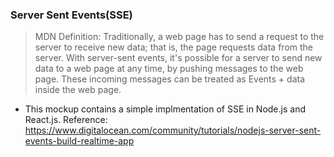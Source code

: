 ### Server Sent Events(SSE)

> MDN Definition: Traditionally, a web page has to send a request to the server to receive new data; that is, the page requests data from the server. With server-sent events, it's possible for a server to send new data to a web page at any time, by pushing messages to the web page. These incoming messages can be treated as Events + data inside the web page.

-   This mockup contains a simple implmentation of SSE in Node.js
    and React.js. Reference: https://www.digitalocean.com/community/tutorials/nodejs-server-sent-events-build-realtime-app
